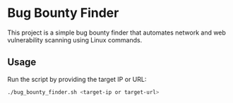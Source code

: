 # Bug Bounty Finder

This project is a simple bug bounty finder that automates network and web vulnerability scanning using Linux commands.

## Usage

Run the script by providing the target IP or URL:
```bash
./bug_bounty_finder.sh <target-ip or target-url>
